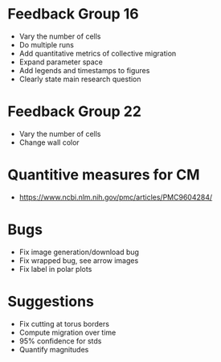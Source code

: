 # Feedback Group 16
- Vary the number of cells
- Do multiple runs
- Add quantitative metrics of collective migration
- Expand parameter space
- Add legends and timestamps to figures
- Clearly state main research question

# Feedback Group 22
- Vary the number of cells
- Change wall color

# Quantitive measures for CM
- https://www.ncbi.nlm.nih.gov/pmc/articles/PMC9604284/

# Bugs
- Fix image generation/download bug
- Fix wrapped bug, see arrow images
- Fix label in polar plots

# Suggestions
- Fix cutting at torus borders
- Compute migration over time
- 95% confidence for stds
- Quantify magnitudes
